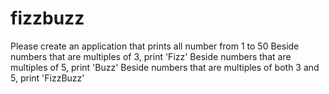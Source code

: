 # fizzbuzz

Please create an application that prints all number from 1 to 50
Beside numbers that are multiples of 3, print 'Fizz'
Beside numbers that are multiples of 5, print 'Buzz'
Beside numbers that are multiples of both 3 and 5, print 'FizzBuzz'

